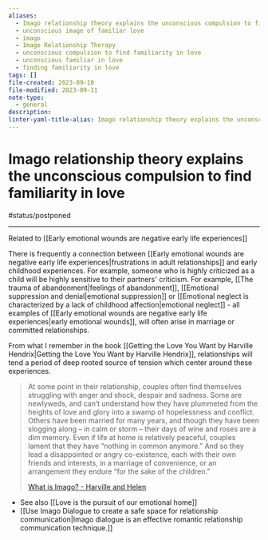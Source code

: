 ```yaml
---
aliases:
  - Imago relationship theory explains the unconscious compulsion to find familiarity in love.
  - unconscious image of familiar love
  - imago
  - Imago Relationship Therapy
  - unconscious compulsion to find familiarity in love
  - unconscious familiar in love
  - finding familiarity in love
tags: []
file-created: 2023-09-10
file-modified: 2023-09-11
note-type:
  - general
description: 
linter-yaml-title-alias: Imago relationship theory explains the unconscious compulsion to find familiarity in love.
---
```


# Imago relationship theory explains the unconscious compulsion to find familiarity in love

#status/postponed

---

Related to [[Early emotional wounds are negative early life experiences]]

There is frequently a connection between [[Early emotional wounds are negative early life experiences|frustrations in adult relationships]] and early childhood experiences. For example, someone who is highly criticized as a child will be highly sensitive to their partners' criticism. For example, [[The trauma of abandonment|feelings of abandonment]], [[Emotional suppression and denial|emotional suppression]] or [[Emotional neglect is characterized by a lack of childhood affection|emotional neglect]] - all examples of [[Early emotional wounds are negative early life experiences|early emotional wounds]], will often arise in marriage or committed relationships.

From what I remember in the book [[Getting the Love You Want by Harville Hendrix|Getting the Love You Want by Harville Hendrix]], relationships will tend a period of deep rooted source of tension which center around these experiences.

> At some point in their relationship, couples often find themselves struggling with anger and shock, despair and sadness. Some are newlyweds, and can’t understand how they have plummeted from the heights of love and glory into a swamp of hopelessness and conflict. Others have been married for many years, and though they have been slogging along – in calm or storm – their days of wine and roses are a dim memory. Even if life at home is relatively peaceful, couples lament that they have “nothing in common anymore.” And so they lead a disappointed or angry co-existence, each with their own friends and interests, in a marriage of convenience, or an arrangement they endure “for the sake of the children.”
>
> [What is Imago? - Harville and Helen](https://harvilleandhelen.com/initiatives/what-is-imago/)

- See also [[Love is the pursuit of our emotional home]]
- [[Use Imago Dialogue to create a safe space for relationship communication|Imago dialogue is an effective romantic relationship communication technique.]]